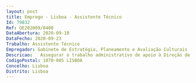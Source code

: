 ```yaml
--- 
layout: post
title: Emprego - Lisboa - Assistente Técnico
Id: 79832
Ref: OE202009/0400
DataAbertura: 2020-09-10
DataFecho: 2020-09-23
Trabalho: Assistente Técnico
Empregador: Gabinete de Estratégia, Planeamento e Avaliação Culturais
Descricao:   Assegurar o trabalho administrativo de apoio à Direção de Serviços de Relações Internacionais   Acompanhar o trabalho no âmbito da União Europeia e assegurar as funções administrativas dele decorrentes   Colaborar nos trabalhos inerentes à preparação e realização da Presidência Portuguesa do Conselho da União Europeia e apoiar as tarefas de cariz administrativo   Articulação com os peritos nacionais dos Grupos de Trabalho do Plano de Trabalho para a Cultura e desenvolvimento de todos os trabalhos relacionados (marcação de viagens e alojamento, procedimentos para reembolso de despesas, entre outros)   Preparação de informações de serviço relativas a deslocações e assegurar os procedimentos necessários antes e depois da sua realização    Colaborar com as outras Direções de Serviço do GEPAC na concretização de tarefas administrativas de âmbito transversal.
CodigoPostal: 1070-085 LISBOA
Concelho: Lisboa
Distrito: Lisboa
--- 
```

